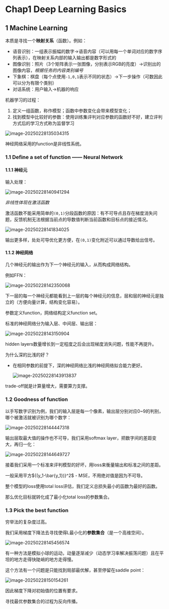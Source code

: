 # Chap1 Deep Learning Basics

## 1 Machine Learning

本质是寻找一个**映射关系**（函数）。例如：

- 语音识别：一组表示振幅的数字$\to$语音内容（可以用每一个单词对应的数字序列表示），在映射关系内部的输入输出都是数字形式的
- 图像识别：照片（3个矩阵表示一张图像，分别表示RGB的亮度）$\to$识别出的图像内容，*根据任务的内容类别编号*
- 下象棋：棋盘（每个点使用`-1,0,1`表示不同的状态）$\to$下一步操作（可数因此可以分为有限个类别）
- 对话系统：用户输入$\to$机器的响应

机器学习的过程：

1. 定义一组函数，称作模型；函数中参数变化会带来模型变化；
2. 找到模型中比较好的参数：使用训练集评判对应参数的函数好不好，建立评判方式后的学习方式称为监督学习

![image-20250228135034315](./DeepLearningBasics.assets/image-20250228135034315.png)

神经网络采用的function是非线性系统。

### 1.1 Define a set of function —— Neural Network

#### 1.1.1 神经元

输入处理：

![image-20250228140941294](./DeepLearningBasics.assets/image-20250228140941294.png)

*非线性体现在激活函数*

激活函数不能采用简单的`(0,1)`分段函数的原因：有不可导点且存在梯度消失问题，反馈机制无法根据当前点的导数值判断当前函数和目标点的接近情况。

![image-20250228141834025](./DeepLearningBasics.assets/image-20250228141834025.png)

输出更多样，处处可导优化更方便，在`(0,1)`变化附近可以通过导数给出信号。

#### 1.1.2 神经网络

几个神经元的输出作为下一个神经元的输入，从而构成网络结构。

例如FFN：

![image-20250228142350068](./DeepLearningBasics.assets/image-20250228142350068.png)

下一层的每一个神经元都能看到上一层的每个神经元的信息，层和层的神经元是独立的（方便向量计算，结构变化容易）。

参数定义function，网络结构定义function set。

标准的神经网络分为输入层、中间层、输出层：

![image-20250228143150904](./DeepLearningBasics.assets/image-20250228143150904.png)

hidden layers数量增长到一定程度之后会出现梯度消失问题，性能不再提升。

为什么深的比浅的好？

- 在相同参数的前提下，深的神经网络比浅的神经网络拟合能力更好。

  ![image-20250228143913837](./DeepLearningBasics.assets/image-20250228143913837.png)

trade-off就是计算量增大，需要算力支撑。

### 1.2 Goodness of function

以手写数字识别为例，我们的输入层是每一个像素，输出层分别对应0~9的判别，哪个被激活就被识别为哪个数字：

![image-20250228144447318](./DeepLearningBasics.assets/image-20250228144447318.png)

输出层取最大值的操作也不可导，我们采用softmax layer，把数字间的差距变大，再归一化：

![image-20250228144649727](./DeepLearningBasics.assets/image-20250228144649727.png)

接着我们采用一个标准来评判模型的好坏，用loss来衡量输出和标准之间的差距。

一般采用平方${(y_1-\bar{y_1})}^2$ - MSE，不用绝对值是因为不可导。

整个模型的loss使用total loss评估，我们定义总损失最小的函数为最好的函数。

那么优化目标就转化成了最小化total loss的参数集合。

### 1.3 Pick the best function

穷举法的复杂度过高。

我们采用梯度下降法去寻找使得L最小化的**参数集合**（是一个高维空间）。

![image-20250228145456574](./DeepLearningBasics.assets/image-20250228145456574.png)

有一种方法是模拟小球的运动，动量逐渐减少（动态学习率解决振荡问题）且在平坦的地方走得快陡峭的地方走得慢。

这个方法有一个问题是只能找到局部最优解，甚至停留在saddle point：

![image-20250228150154261](./DeepLearningBasics.assets/image-20250228150154261.png)

因此梯度下降对初始值的位置有要求。

寻找最优参数集合的过程为反向传播。

